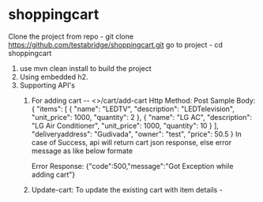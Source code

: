 # shoppingcart

Clone the project from repo - git clone https://github.com/testabridge/shoppingcart.git
go to project - cd shoppingcart 
1) use mvn clean install to build the project
2) Using embedded h2.
3) Supporting API's
    1) For adding cart -- <<hostname>>/cart/add-cart
          Http Method: Post
          Sample Body: 
               {
                  "items": [
                      {
                          "name": "LEDTV",
                          "description": "LEDTelevision",
                          "unit_price": 1000,
                          "quantity": 2
                      },
                      {
                          "name": "LG AC",
                          "description": "LG Air Conditioner",
                          "unit_price": 1000,
                          "quantity": 10
                      }
                  ],
                  "deliveryaddress": "Gudivada",
                  "owner": "test",
                  "price": 50.5
              }
         In case of Success, api will return cart json response, else error message as like below formate
         
         Error Response:
              {"code":500,"message":"Got Exception while adding cart"}
              
   2) Update-cart: To update the existing cart with item details - 
     

